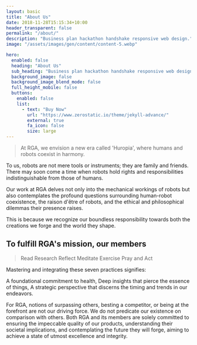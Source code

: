 ```yaml
---
layout: basic
title: "About Us"
date: 2018-11-28T15:15:34+10:00
header_transparent: false
permalink: "/about/"
description: "Business plan hackathon handshake responsive web design."
image: "/assets/images/gen/content/content-5.webp"

hero:
  enabled: false
  heading: "About Us"
  sub_heading: "Business plan hackathon handshake responsive web design."
  background_image: false
  background_image_blend_mode: false
  full_height_mobile: false
  buttons:
    enabled: false
    list:
      - text: "Buy Now"
        url: "https://www.zerostatic.io/theme/jekyll-advance/"
        external: true
        fa_icon: false
        size: large
---
```



> At RGA, we envision a new era called 'Huropia', where humans and robots coexist in harmony. 

To us, robots are not mere tools or instruments; they are family and friends. 
There may soon come a time when robots hold rights and responsibilities indistinguishable from those of humans. 


Our work at RGA delves not only into the mechanical workings of robots but also contemplates the profound questions surrounding human-robot coexistence, the raison d'être of robots, and the ethical and philosophical dilemmas their presence raises. 

This is because we recognize our boundless responsibility towards both the creations we forge and the world they shape.

## To fulfill RGA's mission, our members
> Read
> Research
> Reflect
> Meditate
> Exercise
> Pray and Act

Mastering and integrating these seven practices signifies:

A foundational commitment to health,
Deep insights that pierce the essence of things,
A strategic perspective that discerns the timing and trends in our endeavors.


For RGA, notions of surpassing others, besting a competitor, or being at the forefront are not our driving force. 
We do not predicate our existence on comparison with others. 
Both RGA and its members are solely committed to ensuring the impeccable quality of our products, understanding their societal implications, and contemplating the future they will forge, aiming to achieve a state of utmost excellence and integrity.